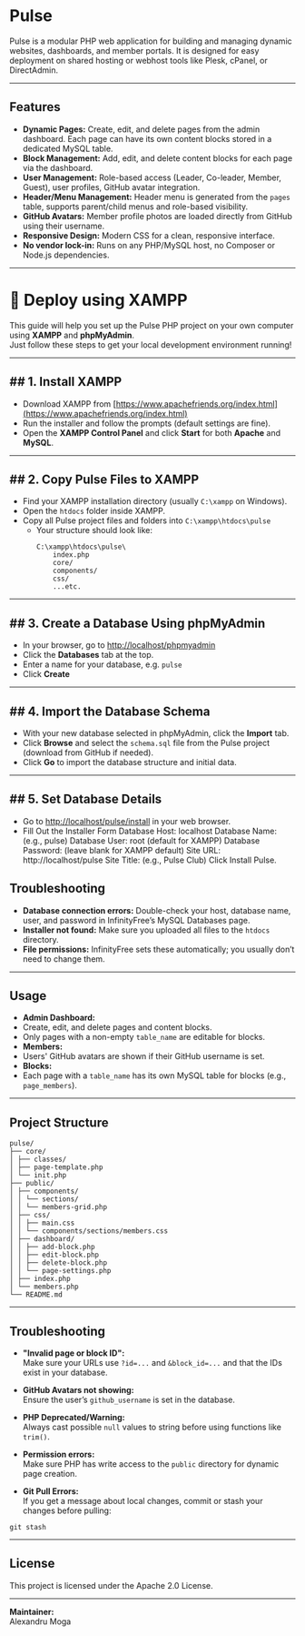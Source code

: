 # Pulse

Pulse is a modular PHP web application for building and managing dynamic websites, dashboards, and member portals. It is designed for easy deployment on shared hosting or webhost tools like Plesk, cPanel, or DirectAdmin.

---

## Features

- **Dynamic Pages:** Create, edit, and delete pages from the admin dashboard. Each page can have its own content blocks stored in a dedicated MySQL table.
- **Block Management:** Add, edit, and delete content blocks for each page via the dashboard.
- **User Management:** Role-based access (Leader, Co-leader, Member, Guest), user profiles, GitHub avatar integration.
- **Header/Menu Management:** Header menu is generated from the `pages` table, supports parent/child menus and role-based visibility.
- **GitHub Avatars:** Member profile photos are loaded directly from GitHub using their username.
- **Responsive Design:** Modern CSS for a clean, responsive interface.
- **No vendor lock-in:** Runs on any PHP/MySQL host, no Composer or Node.js dependencies.

---

# 🚀 Deploy using XAMPP

This guide will help you set up the Pulse PHP project on your own computer using **XAMPP** and **phpMyAdmin**.  
Just follow these steps to get your local development environment running!

---

## ## 1. Install XAMPP

- Download XAMPP from [https://www.apachefriends.org/index.html](https://www.apachefriends.org/index.html)
- Run the installer and follow the prompts (default settings are fine).
- Open the **XAMPP Control Panel** and click **Start** for both **Apache** and **MySQL**.

---

## ## 2. Copy Pulse Files to XAMPP

- Find your XAMPP installation directory (usually `C:\xampp` on Windows).
- Open the `htdocs` folder inside XAMPP.
- Copy all Pulse project files and folders into `C:\xampp\htdocs\pulse`
  - Your structure should look like:
    ```
    C:\xampp\htdocs\pulse\
        index.php
        core/
        components/
        css/
        ...etc.
    ```

---

## ## 3. Create a Database Using phpMyAdmin

- In your browser, go to [http://localhost/phpmyadmin](http://localhost/phpmyadmin)
- Click the **Databases** tab at the top.
- Enter a name for your database, e.g. `pulse`
- Click **Create**

---

## ## 4. Import the Database Schema

- With your new database selected in phpMyAdmin, click the **Import** tab.
- Click **Browse** and select the `schema.sql` file from the Pulse project (download from GitHub if needed).
- Click **Go** to import the database structure and initial data.

---

## ## 5. Set Database Details

- Go to [http://localhost/pulse/install](http://localhost/pulse/install) in your web browser.
- Fill Out the Installer Form
    Database Host: localhost
    Database Name: (e.g., pulse)
    Database User: root (default for XAMPP)
    Database Password: (leave blank for XAMPP default)
    Site URL: http://localhost/pulse
    Site Title: (e.g., Pulse Club)
    Click Install Pulse.



## **Troubleshooting**

- **Database connection errors:** Double-check your host, database name, user, and password in InfinityFree’s MySQL Databases page.
- **Installer not found:** Make sure you uploaded all files to the `htdocs` directory.
- **File permissions:** InfinityFree sets these automatically; you usually don’t need to change them.

---

## Usage

- **Admin Dashboard:**  
- Create, edit, and delete pages and content blocks.
- Only pages with a non-empty `table_name` are editable for blocks.
- **Members:**  
- Users' GitHub avatars are shown if their GitHub username is set.
- **Blocks:**  
- Each page with a `table_name` has its own MySQL table for blocks (e.g., `page_members`).

---

## Project Structure

```
pulse/
├── core/
│ ├── classes/
│ ├── page-template.php
│ └── init.php
├── public/
│ ├── components/
│ │ └── sections/
│ │ └── members-grid.php
│ ├── css/
│ │ ├── main.css
│ │ └── components/sections/members.css
│ ├── dashboard/
│ │ ├── add-block.php
│ │ ├── edit-block.php
│ │ ├── delete-block.php
│ │ └── page-settings.php
│ ├── index.php
│ └── members.php
└── README.md
```

---

## Troubleshooting

- **"Invalid page or block ID":**  
  Make sure your URLs use `?id=...` and `&block_id=...` and that the IDs exist in your database.

- **GitHub Avatars not showing:**  
  Ensure the user’s `github_username` is set in the database.

- **PHP Deprecated/Warning:**  
  Always cast possible `null` values to string before using functions like `trim()`.

- **Permission errors:**  
  Make sure PHP has write access to the `public` directory for dynamic page creation.

- **Git Pull Errors:**  
  If you get a message about local changes, commit or stash your changes before pulling:
```
git stash
```

---

## License

This project is licensed under the Apache 2.0 License.

---

**Maintainer:**  
Alexandru Moga
